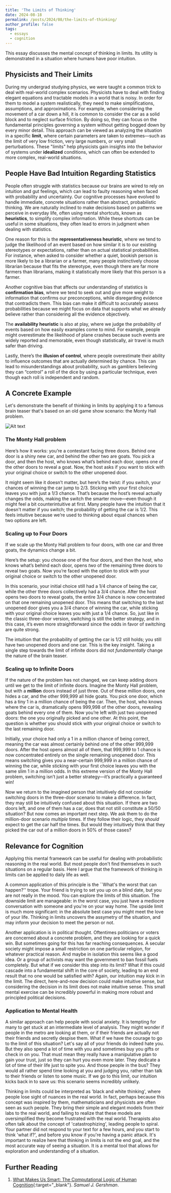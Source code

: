 ```yaml
---
title: 'The Limits of Thinking'
date: 2024-08-18
permalink: /posts/2024/08/the-limits-of-thinking/
author_profile: false
tags:
  - essays
  - cognition
---
```


This essay discusses the mental concept of thinking in limits.
Its utility is demonstrated in a situation where humans have poor intuition.

## Physicists and Their Limits

During my undergrad studying physics, we were taught a common trick to deal with real-world complex scenarios.
Physicists have to deal with finding elegant equations and tractable models in a world that is noisy.
In order for them to model a system realistically, they need to make simplifications, assumptions, and approximations.
For example, when considering the movement of a car down a hill, it is common to consider the car as a solid block and to neglect surface friction.
By doing so, they can focus on the fundamental principles governing a system without getting bogged down by every minor detail.
This approach can be viewed as analyzing the situation in a specific **limit**, where certain parameters are taken to extremes—such as the limit of very low friction, very large numbers, or very small perturbations.
These "limits" help physicists gain insights into the behavior of systems under **idealized** conditions, which can often be extended to more complex, real-world situations.

## People Have Bad Intuition Regarding Statistics

People often struggle with statistics because our brains are wired to rely on intuition and gut feelings, which can lead to faulty reasoning when faced with probability and uncertainty.
Our cognitive processes have evolved to handle immediate, concrete situations rather than abstract, probabilistic thinking.
We are naturally inclined to make decisions based on patterns we perceive in everyday life, often using mental shortcuts, known as **heuristics**, to simplify complex information.
While these shortcuts can be useful in some situations, they often lead to errors in judgment when dealing with statistics.

One reason for this is the **representativeness heuristic**, where we tend to judge the likelihood of an event based on how similar it is to our existing stereotypes or expectations, rather than on actual statistical probabilities.
For instance, when asked to consider whether a quiet, bookish person is more likely to be a librarian or a farmer, many people instinctively choose librarian because that fits the stereotype, even though there are far more farmers than librarians, making it statistically more likely that this person is a farmer.

Another cognitive bias that affects our understanding of statistics is **confirmation bias**, where we tend to seek out and give more weight to information that confirms our preconceptions, while disregarding evidence that contradicts them.
This bias can make it difficult to accurately assess probabilities because we might focus on data that supports what we already believe rather than considering all the evidence objectively.

The **availability heuristic** is also at play, where we judge the probability of events based on how easily examples come to mind.
For example, people might overestimate the likelihood of plane crashes because such events are widely reported and memorable, even though statistically, air travel is much safer than driving.

Lastly, there’s the **illusion of control**, where people overestimate their ability to influence outcomes that are actually determined by chance.
This can lead to misunderstandings about probability, such as gamblers believing they can “control” a roll of the dice by using a particular technique, even though each roll is independent and random.

## A Concrete Example

Let's demonstrate the benefit of thinking in limits by applying it to a famous brain teaser that's based on an old game show scenario: the Monty Hall problem.

![Alt text](https://upload.wikimedia.org/wikipedia/commons/3/3f/Monty_open_door.svg "Monty Hall setup")

### The Monty Hall problem

Here’s how it works: you’re a contestant facing three doors.
Behind one door is a shiny new car, and behind the other two are goats.
You pick a door, and then the host, who knows what’s behind each door, opens one of the other doors to reveal a goat.
Now, the host asks if you want to stick with your original choice or switch to the other unopened door.

It might seem like it doesn’t matter, but here’s the twist: if you switch, your chances of winning the car jump to 2/3.
Sticking with your first choice leaves you with just a 1/3 chance.
That’s because the host’s reveal actually changes the odds, making the switch the smarter move—even though it might feel a bit counterintuitive at first.
Many people have the intuition that it doesn't matter if you switch; the probability of getting the car is 1/2.
This feels intuitive because we’re used to thinking about equal chances when two options are left.

### Scaling up to Four Doors

If we scale up the Monty Hall problem to four doors, with one car and three goats, the dynamics change a bit.

Here’s the setup: you choose one of the four doors, and then the host, who knows what’s behind each door, opens *two* of the remaining three doors to reveal two goats.
Now you’re faced with the option to stick with your original choice or switch to the other unopened door.

In this scenario, your initial choice still had a 1/4 chance of being the car, while the other three doors collectively had a 3/4 chance.
After the host opens two doors to reveal goats, the entire 3/4 chance is now concentrated on that one remaining unopened door.
This means that switching to the last unopened door gives you a 3/4 chance of winning the car, while sticking with your original choice leaves you with just a 1/4 chance.
So, just like in the classic three-door version, switching is still the better strategy, and in this case, it’s even more straightforward since the odds in favor of switching are quite strong.

The intuition that the probability of getting the car is 1/2 still holds; you still have two unopened doors and one car.
This is the key insight.
Taking a single step towards the limit of infinite doors did not *fundamentally* change the nature of the brain teaser.

### Scaling up to Infinite Doors

If the nature of the problem has not changed, we can keep adding doors until we get to the limit of infinite doors.
Imagine the Monty Hall problem, but with a **million** doors instead of just three.
Out of these million doors, one hides a car, and the other 999,999 all hide goats.
You pick one door, which has a tiny 1 in a million chance of being the car.
Then, the host, who knows where the car is, dramatically opens 999,998 of the other doors, revealing goats behind every one of them.
Now you’re left with just two unopened doors: the one you originally picked and one other.
At this point, the question is whether you should stick with your original choice or switch to the last remaining door.

Initially, your choice had only a 1 in a million chance of being correct, meaning the car was almost certainly behind one of the other 999,999 doors.
After the host opens almost all of them, that 999,999 to 1 chance is now concentrated entirely on the single remaining unopened door.
This means switching gives you a near-certain 999,999 in a million chance of winning the car, while sticking with your first choice leaves you with the same slim 1 in a million odds.
In this extreme version of the Monty Hall problem, switching isn’t just a better strategy—it’s practically a guaranteed win!

Now we return to the imagined person that intuitively did not consider switching doors in the three-door scenario to make a difference.
In fact, they may still be intuitively confused about this situation.
If there are two doors left, and one of them has a car, does that not still constitute a 50/50 situation?
But now comes an important next step.
We ask them to do the million-door scenario *multiple* times.
If they follow their logic, they *should* expect to get the car half the times.
But would they intuitively think that they picked the car out of a million doors in 50% of those cases?

## Relevance for Cognition

Applying this mental framework can be useful for dealing with probabilistic reasoning in the real world.
But most people don't find themselves in such situations on a regular basis.
Here I argue that the framework of thinking in limits can be applied to daily life as well.

A common application of this principle is the ``What's the worst that can happen?'' trope.
Your friend is trying to set you up on a blind date, but you are not really in the mood.
You can explore the limits of this situation.
The downside limit are manageable: in the worst case, you just have a mediocre conversation with someone and you're on your way home.
The upside limit is much more significant: in the absolute best case you might meet the love of your life.
Thinking in limits uncovers the assymetry of the situation, and may inform your decision to meet the person or not.

Another application is in political thought.
Oftentimes politicians or voters are concerned about a concrete problem, and they are looking for a quick win.
But sometimes going for this has far reaching consequences.
A secular society might impose a small restriction on one particular religion, for whatever practical reason.
And maybe in isolation this seems like a good idea.
Or a group of activists may want the government to ban fossil fuels completely.
But what if we consider this step into its limit?
What if this could cascade into a fundamental shift in the core of society, leading to an end result that no one would be satisfied with?
Again, our intuition may kick in in the limit.
The direct, here-and-now decision could make intuitive sense, but considering the decision in its limit does not make intuitive sense.
This small mental exercise can be incredibly powerful in making more robust and principled political decisions.

### Application to Mental Health

A similar approach can help people with social anxiety.
It is tempting for many to get stuck at an intermediate level of analysis.
They might wonder if people in the metro are looking at them, or if their friends are actually not their friends and secretly despise them.
What if we have the courage to go to the limit of this situation?
Let's say all of your friends do indeed hate you.
But they also spend a lot of time with you and sometimes buy you gifts or check in on you.
That must mean they really have a manipulative plan to gain your trust, just so they can hurt you even more later.
They dedicate a lot of time of their life just to spite you.
And those people in the bus?
They would all rather spend time looking at you and judging you, rather than talk to their friends or listen to some music.
If we go to this limit, our intuition kicks back in to save us: this scenario seems incredibly unlikely.

Thinking in limits could be interpreted as 'black and white thinking', where people lose sight of nuances in the real world.
In fact, perhaps because this concept was inspired by them, mathematicians and physicists are often seen as such people.
They bring their simple and elegant models from their labs to the real world, and failing to realize that these models are oversimplified they become frustrated with the real world.
Therapists also often talk about the concept of 'catastrophizing', leading people to spiral.
Your partner did not respond to your text for a few hours, and you start to think 'what if?', and before you know if you're having a panic attack.
It's important to realize here that thinking in limits is not the end goal, and the most accurate way of seeing a situation.
It is a mental tool that allows for exploration and understanding of a situation.








## Further Reading

1. [What Makes Us Smart: The Computational Logic of Human Cognition](https://press.princeton.edu/books/paperback/9780691205717/what-makes-us-smart?srsltid=AfmBOoqHjiBUhdWAD7l6UmadsQasHmKCURdtsuTj6BX-v1XwOh1dgzXr){:target="_blank"}. *Samuel J. Gershman*.
